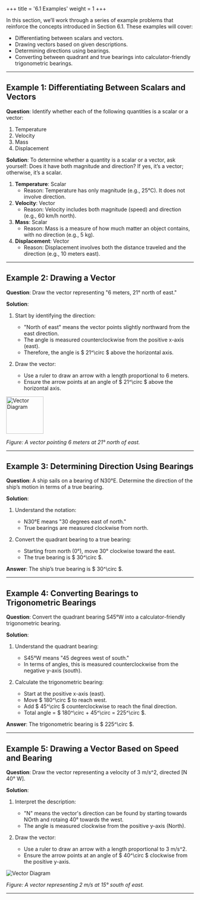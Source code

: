 +++
title = '6.1 Examples'
weight = 1
+++


In this section, we’ll work through a series of example problems that reinforce the concepts introduced in Section 6.1. These examples will cover:
- Differentiating between scalars and vectors.
- Drawing vectors based on given descriptions.
- Determining directions using bearings.
- Converting between quadrant and true bearings into calculator-friendly trigonometric bearings.

---

## Example 1: Differentiating Between Scalars and Vectors

**Question**: Identify whether each of the following quantities is a scalar or a vector:
1. Temperature
2. Velocity
3. Mass
4. Displacement

**Solution**:
To determine whether a quantity is a scalar or a vector, ask yourself: Does it have both magnitude and direction? If yes, it’s a vector; otherwise, it’s a scalar.

1. **Temperature**: Scalar  
   - Reason: Temperature has only magnitude (e.g., 25°C). It does not involve direction.
2. **Velocity**: Vector  
   - Reason: Velocity includes both magnitude (speed) and direction (e.g., 60 km/h north).
3. **Mass**: Scalar  
   - Reason: Mass is a measure of how much matter an object contains, with no direction (e.g., 5 kg).
4. **Displacement**: Vector  
   - Reason: Displacement involves both the distance traveled and the direction (e.g., 10 meters east).

---

## Example 2: Drawing a Vector

**Question**: Draw the vector representing "6 meters, 21° north of east."

**Solution**:
1. Start by identifying the direction:
   - "North of east" means the vector points slightly northward from the east direction.
   - The angle is measured counterclockwise from the positive x-axis (east).
   - Therefore, the angle is $ 21^\circ $ above the horizontal axis.

2. Draw the vector:
   - Use a ruler to draw an arrow with a length proportional to 6 meters.
   - Ensure the arrow points at an angle of $ 21^\circ $ above the horizontal axis.

<!-- Adjust image size using HTML -->
<img src="/images/vector-example-1.png" alt="Vector Diagram" width="100"/>

*Figure: A vector pointing 6 meters at 21° north of east.*

---

## Example 3: Determining Direction Using Bearings

**Question**: A ship sails on a bearing of N30°E. Determine the direction of the ship’s motion in terms of a true bearing.

**Solution**:
1. Understand the notation:
   - N30°E means "30 degrees east of north."
   - True bearings are measured clockwise from north.

2. Convert the quadrant bearing to a true bearing:
   - Starting from north (0°), move 30° clockwise toward the east.
   - The true bearing is $ 30^\circ $.

**Answer**: The ship’s true bearing is $ 30^\circ $.

---

## Example 4: Converting Bearings to Trigonometric Bearings

**Question**: Convert the quadrant bearing S45°W into a calculator-friendly trigonometric bearing.

**Solution**:
1. Understand the quadrant bearing:
   - S45°W means "45 degrees west of south."
   - In terms of angles, this is measured counterclockwise from the negative y-axis (south).

2. Calculate the trigonometric bearing:
   - Start at the positive x-axis (east).
   - Move $ 180^\circ $ to reach west.
   - Add $ 45^\circ $ counterclockwise to reach the final direction.
   - Total angle = $ 180^\circ + 45^\circ = 225^\circ $.

**Answer**: The trigonometric bearing is $ 225^\circ $.

---

## Example 5: Drawing a Vector Based on Speed and Bearing

**Question**: Draw the vector representing a velocity of 3 m/s^2, directed [N 40° W].

**Solution**:
1. Interpret the description:
   - "N" means the vector's direction can be found by starting towards NOrth and rotaing 40° towards the west.
   - The angle is measured clockwise from the positive y-axis (North).

2. Draw the vector:
   - Use a ruler to draw an arrow with a length proportional to 3 m/s^2.
   - Ensure the arrow points at an angle of $ 40^\circ $ clockwise from the  positive y-axis.

![Vector Diagram](/images/vector-example-2.png)

*Figure: A vector representing 2 m/s at 15° south of east.*

---